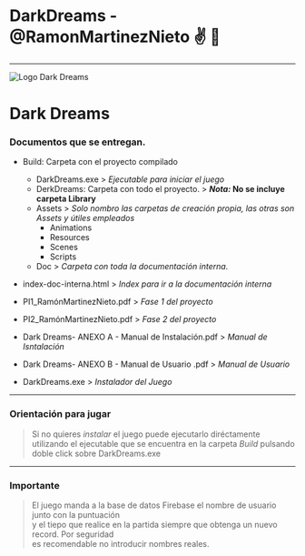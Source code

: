 # DarkDreams - @RamonMartinezNieto :v:  :metal:
---

![Logo Dark Dreams](https://i.ibb.co/Ph4FFf6/logo.jpg)

# Dark Dreams

### Documentos que se entregan.

+ Build: Carpeta con el proyecto compilado
	- DarkDreams.exe 								> *Ejecutable para iniciar el juego*
	+ DerkDreams: Carpeta con todo el proyecto. 	> **_Nota:_ No se incluye carpeta Library**
	- Assets 										> *Solo nombro las carpetas de creación propia, las otras son Assets y útiles empleados*	
		- Animations								
		- Resources
		- Scenes
		- Scripts
	- Doc											> *Carpeta con toda la documentación interna.*
		
+ index-doc-interna.html 							> *Index para ir a la documentación interna*
+ PI1_RamónMartinezNieto.pdf 						> *Fase 1 del proyecto*
+ PI2_RamónMartinezNieto.pdf						> *Fase 2 del proyecto*
+ Dark Dreams- ANEXO A - Manual de Instalación.pdf	> *Manual de Isntalación*
+ Dark Dreams- ANEXO B - Manual de Usuario .pdf 	> *Manual de Usuario*
+ DarkDreams.exe									> *Instalador del Juego* 

---

### Orientación para jugar
> Si no quieres *instalar* el juego puede ejecutarlo diréctamente utilizando el ejecutable 
> que se encuentra en la carpeta *Build* pulsando doble click sobre DarkDreams.exe 

---

### **Importante**
> El juego manda a la base de datos Firebase el nombre de usuario junto con la puntuación  
> y el tiepo que realice en la partida siempre que obtenga un nuevo record. Por seguridad  
> es recomendable no introducir nombres reales.  
